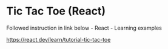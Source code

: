 # Tic Tac Toe (React)

Followed instruction in link below -  React - Learning examples 

https://react.dev/learn/tutorial-tic-tac-toe



